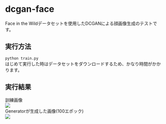 # dcgan-face
Face in the Wildデータセットを使用したDCGANによる顔画像生成のテストです。

## 実行方法
`python train.py`  
はじめて実行した時はデータセットをダウンロードするため、かなり時間がかかります。

## 実行結果
訓練画像  
![](https://github.com/s059ff/dcgan-face/blob/master/sample/real.png)  
Generatorが生成した画像(100エポック)  
![](https://github.com/s059ff/dcgan-face/blob/master/sample/fake.png)  

